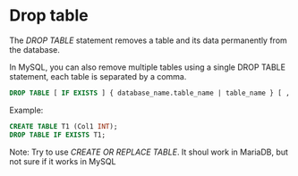 # Drop table

The *DROP TABLE* statement removes a table and its data permanently from the database.

In MySQL, you can also remove multiple tables using a single DROP TABLE statement, each table is separated by a comma.

```sql 
DROP TABLE [ IF EXISTS ] { database_name.table_name | table_name } [ ,...n ]; 
```

Example:

```sql
CREATE TABLE T1 (Col1 INT);  
DROP TABLE IF EXISTS T1;
```

Note: Try to use *CREATE OR REPLACE TABLE*. It shoul work in MariaDB, but not sure if it works in MySQL
